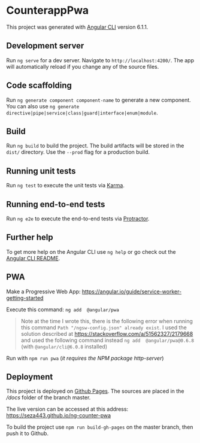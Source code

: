 # CounterappPwa

This project was generated with [Angular CLI](https://github.com/angular/angular-cli) version 6.1.1.

## Development server

Run `ng serve` for a dev server. Navigate to `http://localhost:4200/`. The app will automatically reload if you change any of the source files.

## Code scaffolding

Run `ng generate component component-name` to generate a new component. You can also use `ng generate directive|pipe|service|class|guard|interface|enum|module`.

## Build

Run `ng build` to build the project. The build artifacts will be stored in the `dist/` directory. Use the `--prod` flag for a production build.

## Running unit tests

Run `ng test` to execute the unit tests via [Karma](https://karma-runner.github.io).

## Running end-to-end tests

Run `ng e2e` to execute the end-to-end tests via [Protractor](http://www.protractortest.org/).

## Further help

To get more help on the Angular CLI use `ng help` or go check out the [Angular CLI README](https://github.com/angular/angular-cli/blob/master/README.md).


## PWA
Make a Progressive Web App: https://angular.io/guide/service-worker-getting-started

Execute this command: `ng add  @angular/pwa`

> Note at the time I wrote this, there is the following error when running this command `Path "/ngsw-config.json" already exist`. I used the solution described at https://stackoverflow.com/a/51562327/2179668 and used the following command instead `ng add  @angular/pwa@0.6.8` (with `@angular/cli@6.0.8` installed)


Run with `npm run pwa` (*it requires the NPM package http-server*)

## Deployment
This project is deployed on [Github Pages](https://pages.github.com/).
The sources are placed in the */docs* folder of the branch master.

The live version can be accessed at this address: https://seza443.github.io/ng-counter-pwa

To build the project use `npm run build-gh-pages` on the master branch, then push it to Github.
